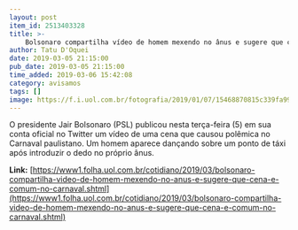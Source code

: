 ```yaml
---
layout: post
item_id: 2513403328
title: >-
    Bolsonaro compartilha vídeo de homem mexendo no ânus e sugere que cena é comum no Carnaval
author: Tatu D'Oquei
date: 2019-03-05 21:15:00
pub_date: 2019-03-05 21:15:00
time_added: 2019-03-06 15:42:08
category: avisamos
tags: []
image: https://f.i.uol.com.br/fotografia/2019/01/07/15468870815c339fa99d849_1546887081_3x2_rt.jpg
---
```


O presidente Jair Bolsonaro (PSL) publicou nesta terça-feira (5) em sua conta oficial no Twitter um vídeo de uma cena que causou polêmica no Carnaval paulistano. Um homem aparece dançando sobre um ponto de táxi após introduzir o dedo no próprio ânus.

**Link:** [https://www1.folha.uol.com.br/cotidiano/2019/03/bolsonaro-compartilha-video-de-homem-mexendo-no-anus-e-sugere-que-cena-e-comum-no-carnaval.shtml](https://www1.folha.uol.com.br/cotidiano/2019/03/bolsonaro-compartilha-video-de-homem-mexendo-no-anus-e-sugere-que-cena-e-comum-no-carnaval.shtml)

